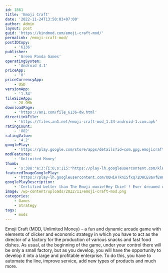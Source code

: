 ```yaml
---
id: 1861
title: 'Emoji Craft'
date: '2022-11-24T13:50:03+07:00'
author: Admin
layout: post
guid: 'https://kindmod.com/emoji-craft-mod/'
permalink: /emoji-craft-mod/
postIDCopy:
    - '6136'
publisher:
    - 'Green Panda Games'
operatingSystem:
    - 'Android 4.1'
priceApp:
    - '0'
priceCurrencyApp:
    - USD
versionApp:
    - '1.34'
fileSizeApp:
    - 28.9Mb
downloadPage:
    - 'https://an1.com/file_6136-dw.html'
directLinkFile:
    - 'https://files.an1.net/emoji-craft-mod_1.34-android-1.com.apk'
ratingCount:
    - '882'
ratingValue:
    - '4.2'
googlePlay:
    - 'https://play.google.com/store/apps/details?id=com.gpg.emojicraft'
modFeatures:
    - 'Unlimited Money'
thumb:
    - 's:388:"a:3:{i:0;s:115:"https://play-lh.googleusercontent.com/klFd7dDFlXDy2ZNUlVQRhVSdwCQlOP6Qi4Xkw2Ca6axAm4FS4eNzM5W0dWReVW9eSAM=w526-h296";i:1;s:114:"https://play-lh.googleusercontent.com/ABpPeU9rJOXZHH7BMESWpLxruq4XmTAJ6wMMR4g1epzuBgVGQBXaeX-gzARufnf3MQ=w526-h296";i:2;s:114:"https://play-lh.googleusercontent.com/f8CUDWtgj9Z9V-fpHzMj9sqG2lD3H4mm74KPAz7TZSTPZbh4-fO0aXF5cBi03AZB2g=w526-h296";}";'
featuredImageGooglePlay:
    - 'https://play-lh.googleusercontent.com/OQHiHTknISfxq72DWCE8avfEW8P-z0D7tp_SFsZOWZyGLGLaYWQjuPCpehk5FcW6WQ'
googlePlayDescription:
    - 'Certified better than The Emoji movie!Hey Chief ! Ever dreamed of being the first person to transform a LITTLE TURTLE into a BIG DINOSAUR and become the NEXT BILLIONAIRE ?!.Unlock some FUN EMOJIS, cool money boosters and you will be the next boss of the business !.'
image: /wp-content/uploads/2022/11/emoji-craft-mod.png
categories:
    - Games
    - Strategy
tags:
    - mods
---
```


Emoji Craft (MOD, Unlimited Money) – a fun and dynamic arcade game with elements of clicker and economic strategy in which you have to act as the director of a factory for the production of various snacks and fast food dishes. As usual, at the beginning of the game, under your control there will be only a small factory, but as you develop, you will have the opportunity to develop it into a large and profitable enterprise. To do this, you have to automate the line, improve service, add new types of products and much more.